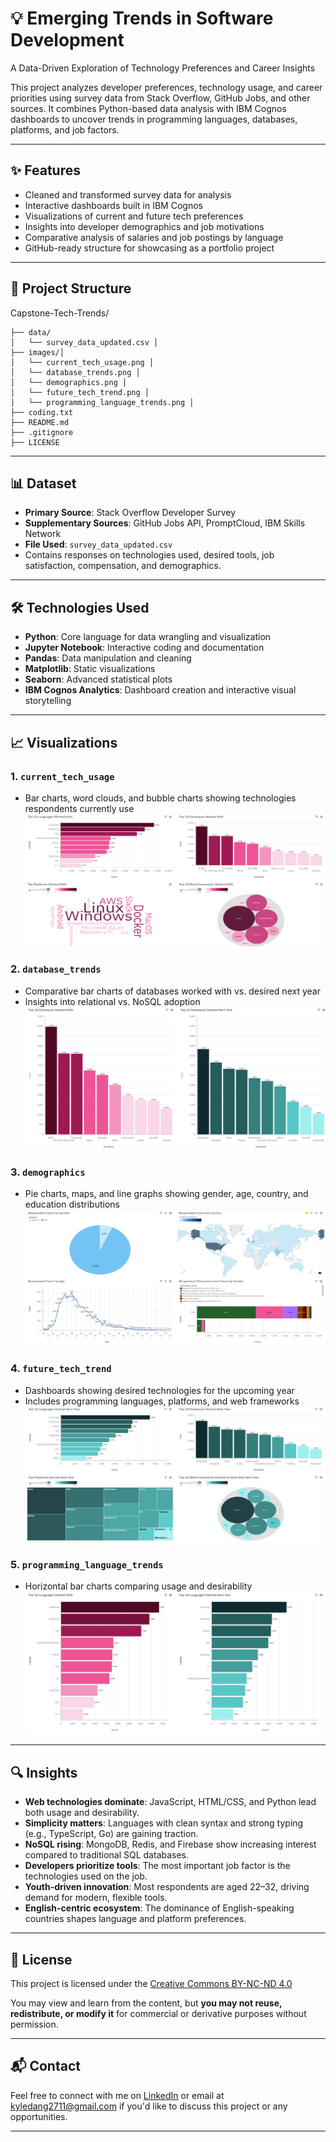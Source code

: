 # 💡 Emerging Trends in Software Development  

A Data-Driven Exploration of Technology Preferences and Career Insights

This project analyzes developer preferences, technology usage, and career priorities using survey data from Stack Overflow, GitHub Jobs, and other sources. It combines Python-based data analysis with IBM Cognos dashboards to uncover trends in programming languages, databases, platforms, and job factors.

---

## ✨ Features  
- Cleaned and transformed survey data for analysis  
- Interactive dashboards built in IBM Cognos  
- Visualizations of current and future tech preferences  
- Insights into developer demographics and job motivations  
- Comparative analysis of salaries and job postings by language  
- GitHub-ready structure for showcasing as a portfolio project

---

## 📁 Project Structure

Capstone-Tech-Trends/
```
├── data/
│   └── survey_data_updated.csv │
├── images/│
│   └── current_tech_usage.png │
│   └── database_trends.png │
│   └── demographics.png │
│   └── future_tech_trend.png │
│   └── programming_language_trends.png │
├── coding.txt
├── README.md
├── .gitignore
├── LICENSE

```

---

## 📊 Dataset  
- **Primary Source**: Stack Overflow Developer Survey  
- **Supplementary Sources**: GitHub Jobs API, PromptCloud, IBM Skills Network  
- **File Used**: `survey_data_updated.csv`  
- Contains responses on technologies used, desired tools, job satisfaction, compensation, and demographics.

---

## 🛠️ Technologies Used  
- **Python**: Core language for data wrangling and visualization  
- **Jupyter Notebook**: Interactive coding and documentation  
- **Pandas**: Data manipulation and cleaning  
- **Matplotlib**: Static visualizations  
- **Seaborn**: Advanced statistical plots  
- **IBM Cognos Analytics**: Dashboard creation and interactive visual storytelling

---

## 📈 Visualizations

### 1. `current_tech_usage`  
- Bar charts, word clouds, and bubble charts showing technologies respondents currently use
![](images/current_tech_usage.png)

### 2. `database_trends`  
- Comparative bar charts of databases worked with vs. desired next year  
- Insights into relational vs. NoSQL adoption
![](images/database_trends.png)

### 3. `demographics`  
- Pie charts, maps, and line graphs showing gender, age, country, and education distributions
![](images/demographics.png)

### 4. `future_tech_trend`  
- Dashboards showing desired technologies for the upcoming year  
- Includes programming languages, platforms, and web frameworks
![](images/future_tech_trend.png)

### 5. `programming_language_trends`    
- Horizontal bar charts comparing usage and desirability
![](images/programming_language_trends.png)

---

## 🔍 Insights

- **Web technologies dominate**: JavaScript, HTML/CSS, and Python lead both usage and desirability.
- **Simplicity matters**: Languages with clean syntax and strong typing (e.g., TypeScript, Go) are gaining traction.
- **NoSQL rising**: MongoDB, Redis, and Firebase show increasing interest compared to traditional SQL databases.
- **Developers prioritize tools**: The most important job factor is the technologies used on the job.
- **Youth-driven innovation**: Most respondents are aged 22–32, driving demand for modern, flexible tools.
- **English-centric ecosystem**: The dominance of English-speaking countries shapes language and platform preferences.

---

## 📜 License  
This project is licensed under the 
[Creative Commons BY-NC-ND 4.0](https://creativecommons.org/licenses/by-nc-nd/4.0/)

You may view and learn from the content, but **you may not reuse, redistribute, or modify it** for commercial or derivative purposes without permission.

---

## 📬 Contact  
Feel free to connect with me on [LinkedIn](https://linkedin.com/in/sidney-dang) or email at kyledang2711@gmail.com if you'd like to discuss this project or any opportunities.

---
